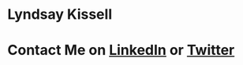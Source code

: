 # Lyndsay Kissell
# Contact Me on [LinkedIn](https://www.linkedin.com/in/lyndsay-kissell) or [Twitter](https://twitter.com/KissellLyndsay)
